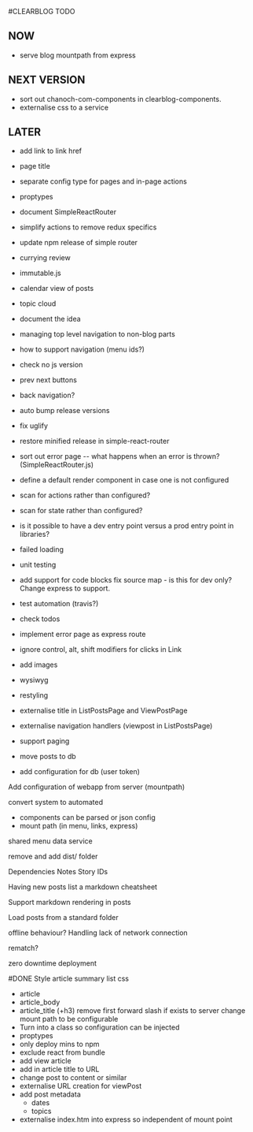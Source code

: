 #CLEARBLOG TODO 
## NOW
- serve blog mountpath from express

## NEXT VERSION
- sort out chanoch-com-components in clearblog-components. 
- externalise css to a service

## LATER
- add link to link href

- page title
- separate config type for pages and in-page actions
- proptypes
- document SimpleReactRouter

- simplify actions to remove redux specifics
- update npm release of simple router

- currying review
- immutable.js
- calendar view of posts
- topic cloud
- document the idea
- managing top level navigation to non-blog parts
- how to support navigation (menu ids?)
- check no js version
- prev next buttons
- back navigation?
- auto bump release versions
- fix uglify
- restore minified release in simple-react-router
- sort out error page
 -- what happens when an error is thrown? (SimpleReactRouter.js)
- define a default render component in case one is not configured
- scan for actions rather than configured? 
- scan for state rather than configured?
- is it possible to have a dev entry point versus a prod entry point in libraries?
- failed loading
- unit testing
- add support for code blocks
fix source map - is this for dev only? Change express to support.
- test automation (travis?)
- check todos

- implement error page as express route
- ignore control, alt, shift modifiers for clicks in Link
- add images
- wysiwyg
- restyling
- externalise title in ListPostsPage and ViewPostPage
- externalise navigation handlers (viewpost in ListPostsPage)
- support paging
- move posts to db
 - add configuration for db (user token)

Add configuration of webapp from server (mountpath)

convert system to automated
 - components can be parsed or json config
 - mount path (in menu, links, express)


shared menu data service

remove and add dist/ folder


Dependencies
Notes
Story IDs

Having new posts list a markdown cheatsheet

Support markdown rendering in posts

Load posts from a standard folder

offline behaviour?
Handling lack of network connection

rematch? 

zero downtime deployment

#DONE
Style article summary list
css
- article
- article_body
- article_title (+h3)
remove first forward slash if exists to server
change mount path to be configurable
- Turn into a class so configuration can be injected
- proptypes
- only deploy mins to npm
- exclude react from bundle
- add view article
- add in article title to URL
- change post to content or similar
- externalise URL creation for viewPost
- add post metadata
    - dates 
    - topics
- externalise index.htm into express so independent of mount point
